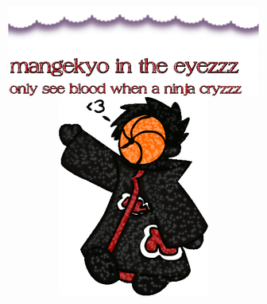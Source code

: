 <img src="https://github.com/nyakahara/nyakahara/blob/main/tumblr_4160e73ad6d04a4ddaa02b515f506ddc_68ffe0af_2048.png">
  <div align="center">
	<img src="https://github.com/nyakahara/nyakahara/blob/main/z66a2b335b51fb.gif"> 
  <div align="center">
	<img src="https://github.com/nyakahara/nyakahara/blob/main/z66a2b3812b662.gif"> 	  
</div>

 <div align="center">
	<img src="https://github.com/nyakahara/nyakahara/blob/main/1681380gwcwwa21ai.gif">


